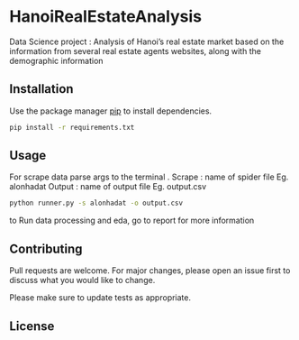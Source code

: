 # HanoiRealEstateAnalysis

Data Science project : Analysis of Hanoi’s real estate market based on the information from several real estate agents websites, along with the demographic information

## Installation

Use the package manager [pip](https://pip.pypa.io/en/stable/) to install dependencies.

```bash
pip install -r requirements.txt
```

## Usage

For scrape data parse args to the terminal .
Scrape : name of spider file Eg. alonhadat
Output : name of output file Eg. output.csv

```bash
python runner.py -s alonhadat -o output.csv
```


to Run data processing and eda, go to report for more information

## Contributing
Pull requests are welcome. For major changes, please open an issue first to discuss what you would like to change.

Please make sure to update tests as appropriate.

## License
